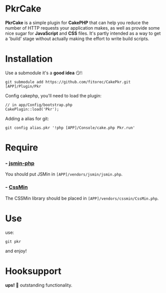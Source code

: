 PkrCake
====================================================================

**PkrCake** is a simple plugin for **CakePHP** that can help you reduce the number of HTTP requests your application makes, as well as provide some nice sugar for **JavaScript** and **CSS** files. It's partly intended as a way to get a 'build' stage without actually making the effort to write build scripts.


Installation
==================================================================
Use a submodule it's a **good idea**  :smirk:!:

    git submodule add https://github.com/fitorec/CakePkr.git [APP]/Plugin/Pkr

Config cakephp, you'll need to load the plugin:

    // in app/Config/bootstrap.php
    CakePlugin::load('Pkr');


Adding a alias for git:

    git config alias.pkr '!php [APP]/Console/cake.php Pkr.run'


Require
==================================================================

### - [**jsmin-php**](https://github.com/rgrove/jsmin-php/)

You should put JSMin in `[APP]/vendors/jsmin/jsmin.php`.

### - [**CssMin**](http://code.google.com/p/cssmin/)

The CSSMin library should be placed in `[APP]/vendors/cssmin/CssMin.php`.


Use
==================================================================
use:

    git pkr

and enjoy!

Hooksupport
==================================================================
**ups!** :see_no_evil: outstanding functionality.

